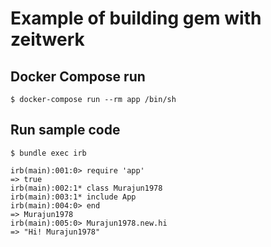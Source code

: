 # Example of building gem with zeitwerk

## Docker Compose run

```
$ docker-compose run --rm app /bin/sh
```

## Run sample code

```
$ bundle exec irb

irb(main):001:0> require 'app'
=> true
irb(main):002:1* class Murajun1978
irb(main):003:1* include App
irb(main):004:0> end
=> Murajun1978
irb(main):005:0> Murajun1978.new.hi
=> "Hi! Murajun1978"
```
